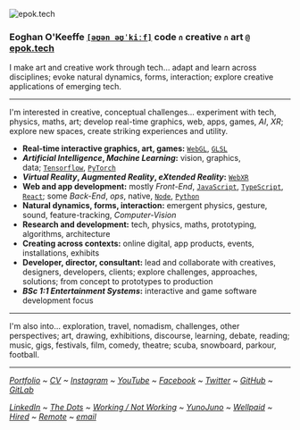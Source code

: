 ![epok.tech](https://i.imgur.com/l2g9JWW.gif)

### Eoghan O'Keeffe [`[əʊən əʊˈkiːf]`](http://ipa-reader.xyz/?text=%C9%99%CA%8A%C9%99n%20%C9%99%CA%8A%CB%88ki%CB%90f) code `∩` creative `∩` art `@` [epok.tech](https://epok.tech/)

I make art and creative work through tech…
adapt and learn across disciplines;
evoke natural dynamics, forms, interaction;
explore creative applications of emerging tech.

---

I'm interested in creative, conceptual challenges…
experiment with tech, physics, maths, art;
develop real-time graphics, web, apps, games, *AI*, *XR*;
explore new spaces, create striking experiences and utility.

- **Real-time interactive graphics, art, games:** [`WebGL`](https://www.khronos.org/webgl/), [`GLSL`](https://www.khronos.org/opengl/wiki/Core_Language_(GLSL))
- ***Artificial Intelligence*, *Machine Learning*:** vision, graphics, data; [`Tensorflow`](https://www.tensorflow.org/), [`PyTorch`](https://pytorch.org/)
- ***Virtual Reality*, *Augmented Reality*, *eXtended Reality*:** [`WebXR`](https://webvr.info/)
- **Web and app development:** mostly *Front-End*, [`JavaScript`](https://developer.mozilla.org/en-US/docs/Web/JavaScript), [`TypeScript`](https://www.typescriptlang.org/), [`React`](https://reactjs.org/); some *Back-End*, *ops*, native, [`Node`](https://nodejs.org/), [`Python`](https://www.python.org/)
- **Natural dynamics, forms, interaction:** emergent physics, gesture, sound, feature-tracking, *Computer-Vision*
- **Research and development:** tech, physics, maths, prototyping, algorithms, architecture
- **Creating across contexts:** online digital, app products, events, installations, exhibits
- **Developer, director, consultant:** lead and collaborate with creatives, designers, developers, clients; explore challenges, approaches, solutions; from concept to prototypes to production
- ***BSc 1:1 Entertainment Systems*:** interactive and game software development focus

---

I'm also into...
exploration, travel, nomadism, challenges, other perspectives;
art, drawing, exhibitions, discourse, learning, debate, reading;
music, gigs, festivals, film, comedy, theatre;
scuba, snowboard, parkour, football.

---

*[Portfolio](https://epok.tech/) ~ [CV](https://www.notion.so/CV-2feccf5f5ad84936a6205df6dbd347d5) ~ [Instagram](https://www.instagram.com/epok.tech/) ~ [YouTube](https://www.youtube.com/@epok-tech) ~ [Facebook](https://www.facebook.com/epok.tech) ~ [Twitter](https://twitter.com/@keeffEoghan) ~ [GitHub](https://github.com/keeffeoghan) ~ [GitLab](https://gitlab.com/keeffeoghan)*

*[LinkedIn](https://www.linkedin.com/in/epok-tech/) ~ [The Dots](https://the-dots.com/users/eoghan-o-keeffe-411162) ~ [Working / Not Working](https://workingnotworking.com/epok-tech) ~ [YunoJuno](https://uk.yunojuno.com/p/epok-tech) ~ [Wellpaid](https://wellpaid.io/contractor/eoghan-okeeffe-b540f12) ~ [Hired](https://hired.com/x/27e86) ~ [Remote](https://remote.com/eoghanokeeffe) ~ [email](mailto:epok.tech@gmail.com)*
